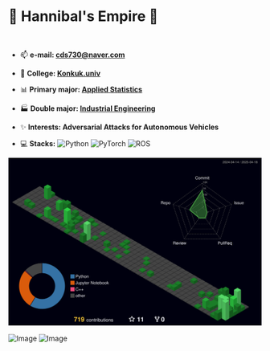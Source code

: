 # 👑 Hannibal's Empire 👑
<br>

- 📫 **e-mail:  cds730@naver.com**

- 🏫 **College:  [Konkuk.univ](https://www.konkuk.ac.kr/konkuk/index.do)**

- 📊 **Primary major:  [Applied Statistics](https://stat.konkuk.ac.kr/stat/index.do)**
- 🏭 **Double major:  [Industrial Engineering](https://kies.konkuk.ac.kr/kies/index.do)**

- ✨ **Interests:  Adversarial Attacks for Autonomous Vehicles**

- 💻 **Stacks:** ![Python](https://img.shields.io/badge/Python-3776AB?style=for-the-badge&logo=Python&logoColor=white)
![PyTorch](https://img.shields.io/badge/PyTorch-EE4C2C?style=for-the-badge&logo=PyTorch&logoColor=white)
![ROS](https://img.shields.io/badge/ROS-22314E?style=for-the-badge&logo=ROS&logoColor=white) 






<img src="./profile-3d-contrib/profile-night-green.svg" width="700" />



![Image](https://github.com/user-attachments/assets/0b65b857-051b-4677-9284-66a6822da7af)
![Image](https://github.com/user-attachments/assets/45a4bb4e-2693-4ca1-a9e5-62a8b052d0e3)



<!--

![Hannibal's GitHub stats](https://github-readme-stats.vercel.app/api?username=Hannibal730&show_icons=true&count_private=true&theme=radical)

![](./profile-3d-contrib/profile-green-animate.svg)

![OpenCV](https://img.shields.io/badge/opencv-5C3EE8?style=for-the-badge&logo=opencv&logoColor=white)

-->




